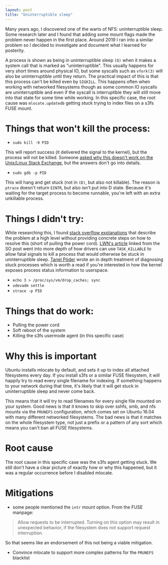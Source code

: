 ```yaml
---
layout: post
title: "Uninterruptible sleep"
---
```

Many years ago, I discovered one of the warts of NFS: uninterruptible sleep.
Some research later and I found that adding some mount flags made the problem never happen in the first place.
Around 2019 I ran into a similar problem so I decided to investigate and document what I learned for posterity.

A process is shown as being in uninterruptible sleep `(D)` when it makes a system call that is marked as "uninterruptible".
This usually happens for very short times around physical IO, but some syscalls such as `vfork(3)` will also be uninterruptible until they return.
The practical impact of this is that this process can't be killed even by `SIGKILL`.
This happens often when working with networked filesystems though as some common IO syscalls are uninterruptible and even if the syscall is interruptible they will still move into that state for some time while working.
In this specific case, the root cause was `mlocate.updatedb` getting stuck trying to index files on a s3fs FUSE mount.

# Things that won't kill the process:

* `sudo kill -9 PID`

This will report success (it delivered the signal to the kernel), but the process will not be killed.
Someone [asked why this doesn't work on the Unix/Linux Stack Exchange][so-kill9-doesnt-work], but the answers don't go into details.

* `sudo gdb -p PID`

This will hang and get stuck (not in `(D)`, but also not killable).
The reason is `ptrace` doesn't return `EINTR`, but also isn't put into D state.
Because it's waiting for the target process to become runnable, you're left with an extra unkillable process.

# Things I didn't try:

While researching this, I found [stack overflow explanations][so-uninterruptible] that describe the problem at a high level without providing concrete steps on how to resolve this (short of pulling the power cord).
[LWN's article][lwn-task-killable] linked from the SO post went into more depth of how drivers can use `TASK_KILLABLE` to allow fatal signals to kill a process that would otherwise be stuck in uninterruptible sleep.
[Tanel Põder][tanelpoder-uninterruptible] wrote an in depth treatment of diagnosing stuck processes which is worth a read if you're interested in how the kernel exposes process status information to userspace.


* `echo 3 > /proc/sys/vm/drop_caches; sync`
* `udevadm settle`
* `strace -p PID`

# Things that do work:

* Pulling the power cord
* Soft reboot of the system
* Killing the s3fs usermode agent (in this specific case)

# Why this is important

Ubuntu installs mlocate by default, and sets it up to index all attached filesystems every day.
If you install s3fs or a similar FUSE filesystem, it will happily try to read every single filename for indexing.
If something happens to your network during that time, it's likely that it will get stuck in uninterruptible sleep and never come back.

This means that it will try to read filenames for every single file mounted on your system.
Good news is that it knows to skip over sshfs, smb, and nfs mounts via the `PRUNEFS` configuration, which comes set on Ubuntu 16.04 with many different networked filesystems.
The bad news is that it matches on the whole filesystem type, not just a prefix or a pattern of any sort which means you can't ban all FUSE filesystems.

# Root cause

The root cause in this specific case was the s3fs agent getting stuck.
We still don't have a clear picture of exactly how or why this happened, but it was a regular occurrence before I disabled mlocate.

# Mitigations

* some people mentioned the `intr` mount option. From the FUSE manpage:
> Allow requests to be interrupted.  Turning on this option may result in unexpected behavior, if the filesystem does not support request interruption.

So that seems like an endorsement of this not being a viable mitigation.

* Convince mlocate to support more complex patterns for the `PRUNEFS` blacklist

[so-uninterruptible]: https://stackoverflow.com/questions/223644/what-is-an-uninterruptible-process
[lwn-task-killable]: https://lwn.net/Articles/288056/
[tanelpoder-uninterruptible]: https://blog.tanelpoder.com/2013/02/21/peeking-into-linux-kernel-land-using-proc-filesystem-for-quickndirty-troubleshooting/
[so-kill9-doesnt-work]: https://unix.stackexchange.com/questions/5642/what-if-kill-9-does-not-work
